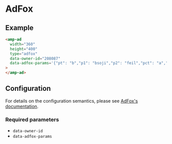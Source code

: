 <!---
Copyright 2017 The AMP HTML Authors. All Rights Reserved.

Licensed under the Apache License, Version 2.0 (the "License");
you may not use this file except in compliance with the License.
You may obtain a copy of the License at

      http://www.apache.org/licenses/LICENSE-2.0

Unless required by applicable law or agreed to in writing, software
distributed under the License is distributed on an "AS-IS" BASIS,
WITHOUT WARRANTIES OR CONDITIONS OF ANY KIND, either express or implied.
See the License for the specific language governing permissions and
limitations under the License.
-->

# AdFox

## Example

```html
<amp-ad
  width="360"
  height="400"
  type="adfox"
  data-owner-id="208087"
  data-adfox-params='{"pt": "b","p1": "bsoji","p2": "feil","pct": "a","pfc": "bbhfo","pfb": "cwrtv"}'
>
</amp-ad>
```

## Configuration

For details on the configuration semantics, please see [AdFox's documentation](https://specs.adfox.ru/page/254/).

### Required parameters

-   `data-owner-id`
-   `data-adfox-params`
